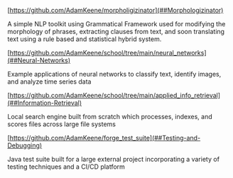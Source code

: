 [https://github.com/AdamKeene/morpholigizinator](##Morphologizinator)

A simple NLP toolkit using Grammatical Framework used for modifying the morphology of phrases, extracting clauses from text, and soon translating text using a rule based and statistical hybrid system.

[https://github.com/AdamKeene/school/tree/main/neural_networks](##Neural-Networks)

Example applications of neural networks to classify text, identify images, and analyze time series data

[https://github.com/AdamKeene/school/tree/main/applied_info_retrieval](##Information-Retrieval)

Local search engine built from scratch which processes, indexes, and scores files across large file systems

[https://github.com/AdamKeene/forge_test_suite](##Testing-and-Debugging)

Java test suite built for a large external project incorporating a variety of testing techniques and a CI/CD platform
